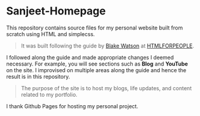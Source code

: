 # Sanjeet-Homepage
This repository contains source files for my personal website built from scratch using HTML and simplecss.

> It was built following the guide by [Blake Watson](https://github.com/blakewatson) at [HTMLFORPEOPLE](https://htmlforpeople.com).

I followed along the guide and made appropriate changes I deemed necessary. For example, you will see sections such as **Blog** and **YouTube** on the site. I improvised on multiple areas along the guide and hence the result is in this repository.

> The purpose of the site is to host my blogs, life updates, and content related to my portfolio.

I thank Github Pages for hosting my personal project.